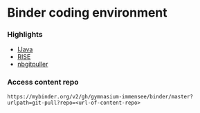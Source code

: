 # Binder coding environment

### Highlights

* [IJava](https://github.com/SpencerPark/IJava)
* [RISE](https://rise.readthedocs.io)
* [nbgitpuller](https://discourse.jupyter.org/t/tip-speed-up-binder-launches-by-pulling-github-content-in-a-binder-link-with-nbgitpuller/922)

### Access content repo

`https://mybinder.org/v2/gh/gymnasium-immensee/binder/master?urlpath=git-pull?repo=<url-of-content-repo>`
